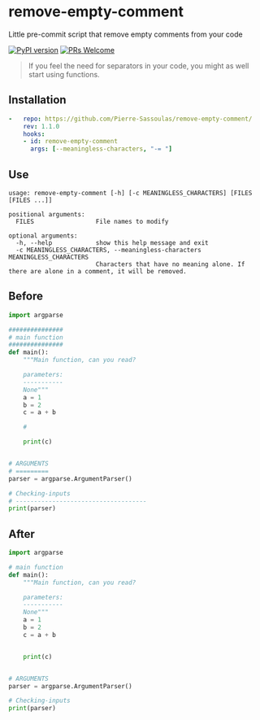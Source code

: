 # remove-empty-comment

Little pre-commit script that remove empty comments from your code

[![PyPI version](https://badge.fury.io/py/remove-empty-comment.svg)](https://badge.fury.io/py/remove-empty-comment)
[![PRs Welcome](https://img.shields.io/badge/PRs-welcome-brightgreen.svg?style=flat-square)](http://makeapullrequest.com)

> If you feel the need for separators in your code, you might as well start using functions.

## Installation

```yaml
-   repo: https://github.com/Pierre-Sassoulas/remove-empty-comment/
    rev: 1.1.0
    hooks:
    - id: remove-empty-comment
      args: [--meaningless-characters, "-= "]
```

## Use

```
usage: remove-empty-comment [-h] [-c MEANINGLESS_CHARACTERS] [FILES [FILES ...]]

positional arguments:
  FILES                 File names to modify

optional arguments:
  -h, --help            show this help message and exit
  -c MEANINGLESS_CHARACTERS, --meaningless-characters MEANINGLESS_CHARACTERS
                        Characters that have no meaning alone. If there are alone in a comment, it will be removed.
```

## Before

```python
import argparse

###############
# main function
###############
def main():
    """Main function, can you read?

    parameters:
    -----------
    None"""
    a = 1
    b = 2
    c = a + b

    #

    print(c)


# ARGUMENTS
# =========
parser = argparse.ArgumentParser()

# Checking-inputs
# ------------------------------------
print(parser)

```

## After

```python
import argparse

# main function
def main():
    """Main function, can you read?

    parameters:
    -----------
    None"""
    a = 1
    b = 2
    c = a + b


    print(c)


# ARGUMENTS
parser = argparse.ArgumentParser()

# Checking-inputs
print(parser)

```